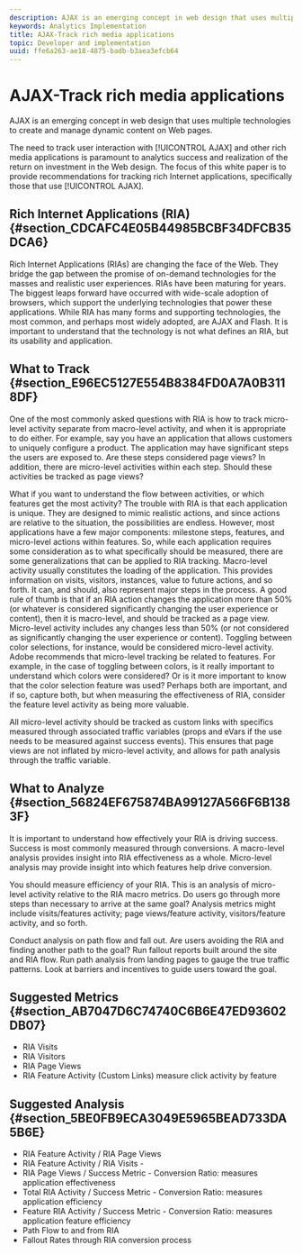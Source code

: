```yaml
---
description: AJAX is an emerging concept in web design that uses multiple technologies to create and manage dynamic content on Web pages.
keywords: Analytics Implementation
title: AJAX-Track rich media applications
topic: Developer and implementation
uuid: ffe6a263-ae18-4875-badb-b3aea3efcb64
---
```


# AJAX-Track rich media applications

AJAX is an emerging concept in web design that uses multiple technologies to create and manage dynamic content on Web pages.

The need to track user interaction with [!UICONTROL AJAX] and other rich media applications is paramount to analytics success and realization of the return on investment in the Web design. The focus of this white paper is to provide recommendations for tracking rich Internet applications, specifically those that use [!UICONTROL AJAX].

## Rich Internet Applications (RIA) {#section_CDCAFC4E05B44985BCBF34DFCB35DCA6}

Rich Internet Applications (RIAs) are changing the face of the Web. They bridge the gap between the promise of on-demand technologies for the masses and realistic user experiences. RIAs have been maturing for years. The biggest leaps forward have occurred with wide-scale adoption of browsers, which support the underlying technologies that power these applications. While RIA has many forms and supporting technologies, the most common, and perhaps most widely adopted, are AJAX and Flash. It is important to understand that the technology is not what defines an RIA, but its usability and application.

## What to Track {#section_E96EC5127E554B8384FD0A7A0B3118DF}

One of the most commonly asked questions with RIA is how to track micro-level activity separate from macro-level activity, and when it is appropriate to do either. For example, say you have an application that allows customers to uniquely configure a product. The application may have significant steps the users are exposed to. Are these steps considered page views? In addition, there are micro-level activities within each step. Should these activities be tracked as page views?

What if you want to understand the flow between activities, or which features get the most activity? The trouble with RIA is that each application is unique. They are designed to mimic realistic actions, and since actions are relative to the situation, the possibilities are endless. However, most applications have a few major components: milestone steps, features, and micro-level actions within features. So, while each application requires some consideration as to what specifically should be measured, there are some generalizations that can be applied to RIA tracking.
Macro-level activity usually constitutes the loading of the application. This provides information on visits, visitors, instances, value to future actions, and so forth. It can, and should, also represent major steps in the process. A good rule of thumb is that if an RIA action changes the application more than 50% (or whatever is considered significantly changing the user experience or content), then it is macro-level, and should be tracked as a page view.
Micro-level activity includes any changes less than 50% (or not considered as significantly changing the user experience or content). Toggling between color selections, for instance, would be considered micro-level activity. Adobe recommends that micro-level tracking be related to features. For example, in the case of toggling between colors, is it really important to understand which colors were considered? Or is it more important to know that the color selection feature was used? Perhaps both are important, and if so, capture both, but when measuring the effectiveness of RIA, consider the feature level activity as being more valuable.

All micro-level activity should be tracked as custom links with specifics measured through associated traffic variables (props and eVars if the use needs to be measured against success events). This ensures that page views are not inflated by micro-level activity, and allows for path analysis through the traffic variable.

## What to Analyze {#section_56824EF675874BA99127A566F6B1383F}

It is important to understand how effectively your RIA is driving success. Success is most commonly measured through conversions. A macro-level analysis provides insight into RIA effectiveness as a whole. Micro-level analysis may provide insight into which features help drive conversion.

You should measure efficiency of your RIA. This is an analysis of micro-level activity relative to the RIA macro metrics. Do users go through more steps than necessary to arrive at the same goal? Analysis metrics might include visits/features activity; page views/feature activity, visitors/feature activity, and so forth.

Conduct analysis on path flow and fall out. Are users avoiding the RIA and finding another path to the goal? Run fallout reports built around the site and RIA flow. Run path analysis from landing pages to gauge the true traffic patterns. Look at barriers and incentives to guide users toward the goal.

## Suggested Metrics {#section_AB7047D6C74740C6B6E47ED93602DB07}

* RIA Visits 
* RIA Visitors 
* RIA Page Views 
* RIA Feature Activity (Custom Links) measure click activity by feature

## Suggested Analysis {#section_5BE0FB9ECA3049E5965BEAD733DA5B6E}

* RIA Feature Activity / RIA Page Views 
* RIA Feature Activity / RIA Visits - 
* RIA Page Views / Success Metric - Conversion Ratio: measures application effectiveness 
* Total RIA Activity / Success Metric - Conversion Ratio: measures application efficiency 
* Feature RIA Activity / Success Metric - Conversion Ratio: measures application feature efficiency 
* Path Flow to and from RIA 
* Fallout Rates through RIA conversion process

